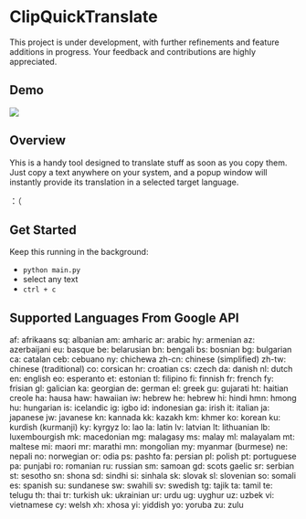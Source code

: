 # ClipQuickTranslate
This project is under development, with further refinements and feature additions in progress. Your feedback and contributions are highly appreciated. 

## Demo
![](https://github.com/Don-Yin/Clip-Translate/blob/a5c2d0e5dd4ccc8c9adcea1176fa0db7de725f5c/public/demo.gif)

## Overview
Yhis is a handy tool designed to translate stuff as soon as you copy them. Just copy a text anywhere on your system, and a popup window will instantly provide its translation in a selected target language.

：（

## Get Started
Keep this running in the background:
- ```python main.py```
- select any text
- ```ctrl + c```


## Supported Languages From Google API
af: afrikaans
sq: albanian
am: amharic
ar: arabic
hy: armenian
az: azerbaijani
eu: basque
be: belarusian
bn: bengali
bs: bosnian
bg: bulgarian
ca: catalan
ceb: cebuano
ny: chichewa
zh-cn: chinese (simplified)
zh-tw: chinese (traditional)
co: corsican
hr: croatian
cs: czech
da: danish
nl: dutch
en: english
eo: esperanto
et: estonian
tl: filipino
fi: finnish
fr: french
fy: frisian
gl: galician
ka: georgian
de: german
el: greek
gu: gujarati
ht: haitian creole
ha: hausa
haw: hawaiian
iw: hebrew
he: hebrew
hi: hindi
hmn: hmong
hu: hungarian
is: icelandic
ig: igbo
id: indonesian
ga: irish
it: italian
ja: japanese
jw: javanese
kn: kannada
kk: kazakh
km: khmer
ko: korean
ku: kurdish (kurmanji)
ky: kyrgyz
lo: lao
la: latin
lv: latvian
lt: lithuanian
lb: luxembourgish
mk: macedonian
mg: malagasy
ms: malay
ml: malayalam
mt: maltese
mi: maori
mr: marathi
mn: mongolian
my: myanmar (burmese)
ne: nepali
no: norwegian
or: odia
ps: pashto
fa: persian
pl: polish
pt: portuguese
pa: punjabi
ro: romanian
ru: russian
sm: samoan
gd: scots gaelic
sr: serbian
st: sesotho
sn: shona
sd: sindhi
si: sinhala
sk: slovak
sl: slovenian
so: somali
es: spanish
su: sundanese
sw: swahili
sv: swedish
tg: tajik
ta: tamil
te: telugu
th: thai
tr: turkish
uk: ukrainian
ur: urdu
ug: uyghur
uz: uzbek
vi: vietnamese
cy: welsh
xh: xhosa
yi: yiddish
yo: yoruba
zu: zulu
